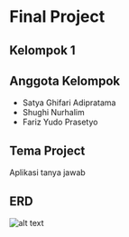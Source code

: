 # Final Project



## Kelompok 1

## Anggota Kelompok

* Satya Ghifari Adipratama
* Shughi Nurhalim
* Fariz Yudo Prasetyo

## Tema Project

Aplikasi tanya jawab

## ERD

![alt text](https://github.com/shughinurhalim/sanbercode-project/blob/update_readme/ERD.png?raw=true)

